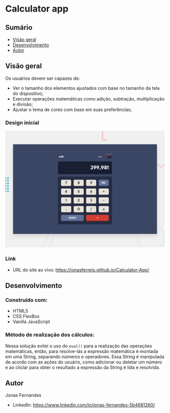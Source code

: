 # Calculator app

## Sumário

- [Visão geral](#visão-geral)
- [Desenvolvimento](#desenvolvimento)
- [Autor](#autor)

## Visão geral

Os usuários devem ser capazes de:

- Ver o tamanho dos elementos ajustados com base no tamanho da tela do dispositivo;
- Executar operações matemáticas como adição, subtração, multiplicação e divisão;
- Ajustar o tema de cores com base em suas preferências;

### Design inicial

![design](./design/desktop-preview.jpg)

### Link

- URL do site ao vivo: https://jonasferreis.github.io/Calculator-App/

## Desenvolvimento

### Construído com:

- HTML5
- CSS FlexBox
- Vanilla JavaScript

### Método de realização dos cálculos:

Nessa solução evitei o uso do `eval()` para a realização das operações matemáticas, então, para resolve-lás a expressão matemática é montada em uma String, separando números e operadores. Essa String é manipulada de acordo com as ações do usuário, como adicionar ou deletar um número e ao cliclar para obter o resultado a expressão da String é lida e resolvida.

## Autor

Jonas Fernandes

- LinkedIn: https://www.linkedin.com/in/jonas-fernandes-5b4681260/
